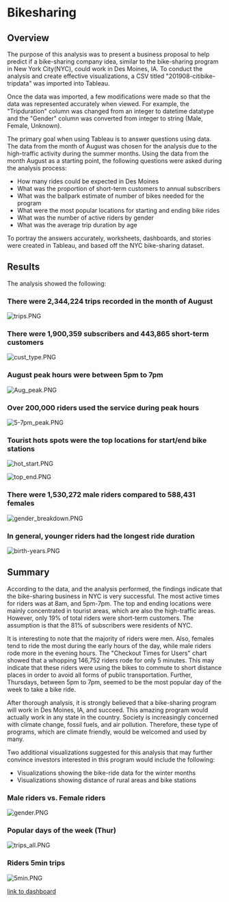 # Bikesharing


## Overview

The purpose of this analysis was to present a business proposal to help predict if a bike-sharing company idea, similar to the bike-sharing program in New York City(NYC), could work in Des Moines, IA. To conduct the analysis and create effective visualizations, a CSV titled "201908-citibike-tripdata" was imported into Tableau. 

Once the data was imported, a few modifications were made so that the data was represented accurately when viewed. For example, the "Tripduration" column was changed from an integer to datetime datatype and the "Gender" column was converted from integer to string (Male, Female, Unknown).

The primary goal when using Tableau is to answer questions using data. The data from the month of August was chosen for the analysis due to the high-traffic activity during the summer months. Using the data from the month August as a starting point, the following questions were asked during the analysis process:

- How many rides could be expected in Des Moines
- What was the proportion of short-term customers to annual subscribers
- What was the ballpark estimate of number of bikes needed for the program
- What were the most popular locations for starting and ending bike rides 
- What was the number of active riders by gender
- What was the average trip duration by age

To portray the answers accurately,  worksheets, dashboards, and stories were created in Tableau, and based off the NYC bike-sharing dataset. 


## Results

The analysis showed the following:

### There were 2,344,224 trips recorded in the month of August 
![trips.PNG](PNGs/trips.png)

### There were 1,900,359 subscribers and 443,865 short-term customers
![cust_type.PNG](PNGs/cust_type.png)

### August peak hours were between 5pm to 7pm
![Aug_peak.PNG](PNGs/Aug_peak.png)

### Over 200,000 riders used the service during peak hours
![5-7pm_peak.PNG](PNGs/5-7pm_peak.png)

### Tourist hots spots were the top locations for start/end bike stations
![hot_start.PNG](PNGs/hot_start.png)

![top_end.PNG](PNGs/top_end.png)

### There were 1,530,272 male riders compared to 588,431 females
![gender_breakdown.PNG](PNGs/gender_breakdown.png)

### In general, younger riders had the longest ride duration
![birth-years.PNG](PNGs/birth_years.png)


## Summary

According to the data, and the analysis performed, the findings indicate that the bike-sharing business in NYC is very successful. The most active times for riders was at 8am, and 5pm-7pm. The top and ending locations were mainly concentrated in tourist areas, which are also the high-traffic areas. However, only 19% of total riders were short-term customers. The assumption is that the 81% of subscribers were residents of NYC. 

It is interesting to note that the majority of riders were men. Also, females tend to ride the most during the early hours of the day, while male riders rode more in the evening hours. The "Checkout Times for Users" chart showed that a whopping 146,752 riders rode for only 5 minutes. This may indicate that these riders were using the bikes to commute to short distance places in order to avoid all forms of public transportation. Further, Thursdays, between 5pm to 7pm, seemed to be the most popular day of the week to take a bike ride. 

After thorough analysis, it is strongly believed that a bike-sharing program will work in Des Moines, IA, and succeed. This amazing program would actually work in any state in the country. Society is increasingly concerned with climate change, fossil fuels, and air pollution. Therefore, these type of programs, which are climate friendly, would be welcomed and used by many. 

Two additional visualizations suggested for this analysis that may further convince investors interested in this program would include the following:

- Visualizations showing the bike-ride data for the winter months
- Visualizations showing distance of rural areas and bike stations

### Male riders vs. Female riders
![gender.PNG](PNGs/gender.png)

### Popular days of the week (Thur)
![trips_all.PNG](PNGs/trips_all.png)

### Riders 5min trips
![5min.PNG](PNGs/5min.png)


[link to dashboard](https://public.tableau.com/profile/jacqueline.esbri#!/vizhome/Book2_16215297860780/NYCStory?publish=yes "link to dashboard")
